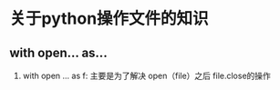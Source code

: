 # 关于python操作文件的知识 #
## with open... as... ##
 1. with open ... as f:   主要是为了解决 open（file）之后 file.close的操作